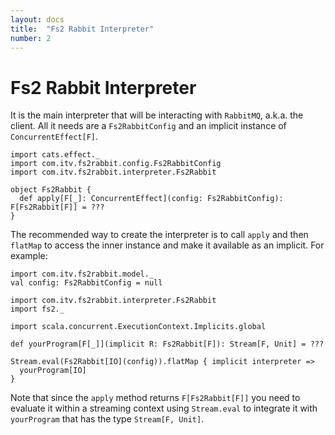 ```yaml
---
layout: docs
title:  "Fs2 Rabbit Interpreter"
number: 2
---
```


# Fs2 Rabbit Interpreter

It is the main interpreter that will be interacting with `RabbitMQ`, a.k.a. the client. All it needs are a `Fs2RabbitConfig` and an implicit instance of `ConcurrentEffect[F]`.

```tut:book:silent
import cats.effect._
import com.itv.fs2rabbit.config.Fs2RabbitConfig
import com.itv.fs2rabbit.interpreter.Fs2Rabbit

object Fs2Rabbit {
  def apply[F[_]: ConcurrentEffect](config: Fs2RabbitConfig): F[Fs2Rabbit[F]] = ???
}
```

The recommended way to create the interpreter is to call `apply` and then `flatMap` to access the inner instance and make it available as an implicit. For example:

```tut:book:invisible
import com.itv.fs2rabbit.model._
val config: Fs2RabbitConfig = null
```

```tut:book
import com.itv.fs2rabbit.interpreter.Fs2Rabbit
import fs2._

import scala.concurrent.ExecutionContext.Implicits.global

def yourProgram[F[_]](implicit R: Fs2Rabbit[F]): Stream[F, Unit] = ???

Stream.eval(Fs2Rabbit[IO](config)).flatMap { implicit interpreter =>
  yourProgram[IO]
}
```

Note that since the `apply` method returns `F[Fs2Rabbit[F]]` you need to evaluate it within a streaming context using `Stream.eval` to integrate it with `yourProgram` that has the type `Stream[F, Unit]`.
